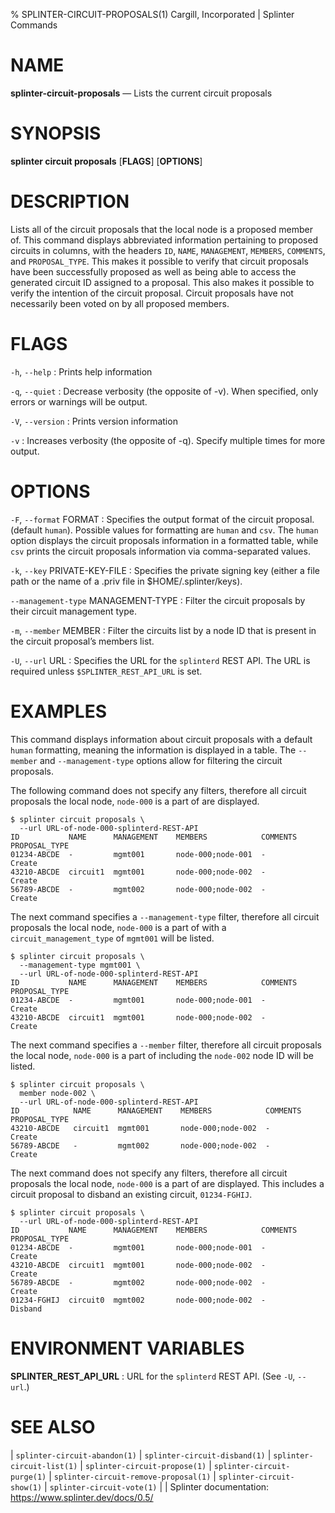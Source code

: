 % SPLINTER-CIRCUIT-PROPOSALS(1) Cargill, Incorporated | Splinter Commands
<!--
  Copyright 2018-2021 Cargill Incorporated
  Licensed under Creative Commons Attribution 4.0 International License
  https://creativecommons.org/licenses/by/4.0/
-->

NAME
====

**splinter-circuit-proposals** — Lists the current circuit proposals

SYNOPSIS
========
**splinter circuit proposals** \[**FLAGS**\] \[**OPTIONS**\]

DESCRIPTION
===========
Lists all of the circuit proposals that the local node is a proposed member of.
This command displays abbreviated information pertaining to proposed circuits in
columns, with the headers `ID`, `NAME`, `MANAGEMENT`, `MEMBERS`, `COMMENTS`, and
`PROPOSAL_TYPE`. This makes it possible to verify that circuit proposals have
been successfully proposed as well as being able to access the generated
circuit ID assigned to a proposal. This also makes it possible to verify the
intention of the circuit proposal. Circuit proposals have not necessarily been
voted on by all proposed members.

FLAGS
=====
`-h`, `--help`
: Prints help information

`-q`, `--quiet`
: Decrease verbosity (the opposite of -v). When specified, only errors or
  warnings will be output.

`-V`, `--version`
: Prints version information

`-v`
: Increases verbosity (the opposite of -q). Specify multiple times for more
  output.

OPTIONS
=======
`-F`, `--format` FORMAT
: Specifies the output format of the circuit proposal. (default `human`).
  Possible values for formatting are `human` and `csv`. The `human` option
  displays the circuit proposals information in a formatted table, while `csv`
  prints the circuit proposals information via comma-separated values.

`-k`, `--key` PRIVATE-KEY-FILE
: Specifies the private signing key (either a file path or the name of a
  .priv file in $HOME/.splinter/keys).

`--management-type` MANAGEMENT-TYPE
: Filter the circuit proposals by their circuit management type.

`-m`, `--member` MEMBER
: Filter the circuits list by a node ID that is present in the circuit
  proposal’s members list.

`-U`, `--url` URL
: Specifies the URL for the `splinterd` REST API. The URL is required unless
  `$SPLINTER_REST_API_URL` is set.

EXAMPLES
========
This command displays information about circuit proposals with a default `human`
formatting, meaning the information is displayed in a table. The `--member` and
`--management-type` options allow for filtering the circuit proposals.

The following command does not specify any filters, therefore all circuit
proposals the local node, `node-000` is a part of are displayed.
```
$ splinter circuit proposals \
  --url URL-of-node-000-splinterd-REST-API
ID           NAME      MANAGEMENT    MEMBERS            COMMENTS  PROPOSAL_TYPE
01234-ABCDE  -         mgmt001       node-000;node-001  -         Create
43210-ABCDE  circuit1  mgmt001       node-000;node-002  -         Create
56789-ABCDE  -         mgmt002       node-000;node-002  -         Create
```

The next command specifies a `--management-type` filter, therefore all circuit
proposals the local node, `node-000` is a part of with a
`circuit_management_type` of `mgmt001` will be listed.
```
$ splinter circuit proposals \
  --management-type mgmt001 \
  --url URL-of-node-000-splinterd-REST-API
ID           NAME      MANAGEMENT    MEMBERS            COMMENTS  PROPOSAL_TYPE
01234-ABCDE  -         mgmt001       node-000;node-001  -         Create
43210-ABCDE  circuit1  mgmt001       node-000;node-002  -         Create
```

The next command specifies a `--member` filter, therefore all circuit proposals
the local node, `node-000` is a part of including the `node-002`
node ID will be listed.
```
$ splinter circuit proposals \
  member node-002 \
  --url URL-of-node-000-splinterd-REST-API
ID            NAME      MANAGEMENT    MEMBERS            COMMENTS  PROPOSAL_TYPE
43210-ABCDE   circuit1  mgmt001       node-000;node-002  -         Create
56789-ABCDE   -         mgmt002       node-000;node-002  -         Create
```

The next command does not specify any filters, therefore all circuit
proposals the local node, `node-000` is a part of are displayed. This
includes a circuit proposal to disband an existing circuit, `01234-FGHIJ`.
```
$ splinter circuit proposals \
  --url URL-of-node-000-splinterd-REST-API
ID           NAME      MANAGEMENT    MEMBERS            COMMENTS  PROPOSAL_TYPE
01234-ABCDE  -         mgmt001       node-000;node-001  -         Create
43210-ABCDE  circuit1  mgmt001       node-000;node-002  -         Create
56789-ABCDE  -         mgmt002       node-000;node-002  -         Create
01234-FGHIJ  circuit0  mgmt002       node-000;node-002  -         Disband
```

ENVIRONMENT VARIABLES
=====================
**SPLINTER_REST_API_URL**
: URL for the `splinterd` REST API. (See `-U`, `--url`.)

SEE ALSO
========
| `splinter-circuit-abandon(1)`
| `splinter-circuit-disband(1)`
| `splinter-circuit-list(1)`
| `splinter-circuit-propose(1)`
| `splinter-circuit-purge(1)`
| `splinter-circuit-remove-proposal(1)`
| `splinter-circuit-show(1)`
| `splinter-circuit-vote(1)`
|
| Splinter documentation: https://www.splinter.dev/docs/0.5/
